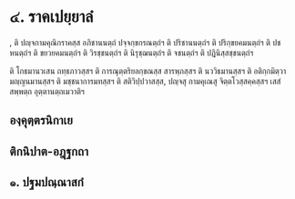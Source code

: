 <h1>๔. ราคเปยฺยาลํ</h1>
<p>   , ติ ปญฺจกามคุณิกราคสฺส อภิชานนตฺถํ ปจฺจกฺขกรณตฺถํฯ ติ ปริชานนตฺถํฯ ติ ปริกฺขยคมนตฺถํฯ ติ ปชหนตฺถํฯ ติ ขยวยคมนตฺถํฯ ติ วิรชฺชนตฺถํฯ ติ นิรุชฺฌนตฺถํฯ ติ จชนตฺถํฯ ติ ปฎินิสฺสชฺชนตฺถํฯ</p>


<p> ติ โกธมานวเสน ถทฺธภาวสฺสฯ ติ การณุตฺตริยลกฺขณสฺส สารพฺภสฺสฯ ติ นววิธมานสฺสฯ ติ อติกฺกมิตฺวา มญฺญนมานสฺสฯ ติ มชฺชนาการมทสฺสฯ ติ สติวิปฺปวาสสฺส, ปญฺจสุ กามคุเณสุ จิตฺตโวสฺสคฺคสฺสฯ เสสํ สพฺพตฺถ อุตฺตานตฺถเมวาติฯ</p>

</p>

</p>

</p>

</p>


<h2>องฺคุตฺตรนิกาเย</h2>
<h2>ติกนิปาต-อฎฺฐกถา</h2>
<h2>๑. ปฐมปณฺณาสกํ</h2>